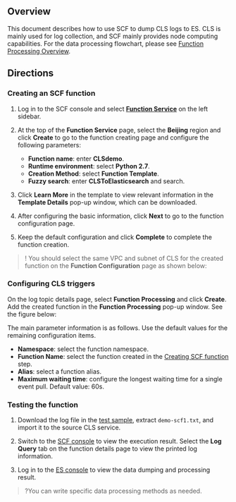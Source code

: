 ## Overview

This document describes how to use SCF to dump CLS logs to ES. CLS is mainly used for log collection, and SCF mainly provides node computing capabilities. For the data processing flowchart, please see [Function Processing Overview](https://intl.cloud.tencent.com/document/product/614/38883).

## Directions


### Creating an SCF function

1. Log in to the SCF console and select <b>[Function Service](https://console.cloud.tencent.com/scf/list)</b> on the left sidebar.
2. At the top of the **Function Service** page, select the **Beijing** region and click **Create** to go to the function creating page and configure the following parameters:
   - **Function name**: enter **CLSdemo**.
   - **Runtime environment**: select **Python 2.7**.
   - **Creation Method**: select **Function Template**.
   - **Fuzzy search**: enter **CLSToElasticsearch** and search.
3. Click **Learn More** in the template to view relevant information in the **Template Details** pop-up window, which can be downloaded.

4. After configuring the basic information, click **Next** to go to the function configuration page.
5. Keep the default configuration and click **Complete** to complete the function creation.
> ! You should select the same VPC and subnet of CLS for the created function on the **Function Configuration** page as shown below:
> 

### Configuring CLS triggers

On the log topic details page, select **Function Processing** and click **Create**. Add the created function in the **Function Processing** pop-up window. See the figure below:

The main parameter information is as follows. Use the default values for the remaining configuration items.
   - **Namespace**: select the function namespace.
   - **Function Name**: select the function created in the [Creating SCF function](#step03) step.
   - **Alias**: select a function alias.
   - **Maximum waiting time**: configure the longest waiting time for a single event pull. Default value: 60s.

### Testing the function

1. Download the log file in the [test sample](https://main.qcloudimg.com/raw/6e0d4837eefd0ce77dac8a3973acdf39.zip), extract `demo-scf1.txt`, and import it to the source CLS service.
2. Switch to the [SCF console](https://console.cloud.tencent.com/scf/list?rid=8&ns=default) to view the execution result.
Select the **Log Query** tab on the function details page to view the printed log information.

3. Log in to the [ES console](https://console.cloud.tencent.com/es) to view the data dumping and processing result.
> ?You can write specific data processing methods as needed.
